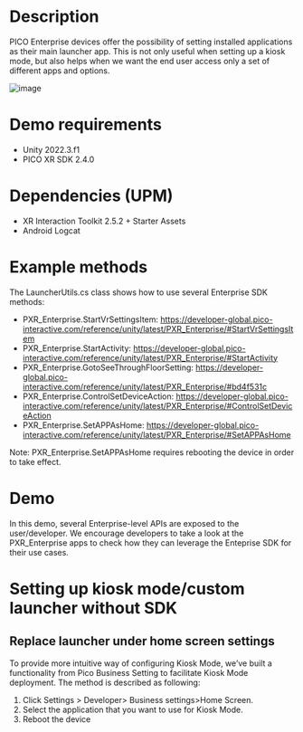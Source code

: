 # Description
PICO Enterprise devices offer the possibility of setting installed applications as their main launcher app. This is not only useful when setting up a kiosk mode, but also helps when we want the end user access only a set of different apps and options.

![image](https://github.com/picoxr/Launcher-Demo-UnityXR/assets/15983798/e0bbbeac-a7c6-48be-af88-47c94923b707)

# Demo requirements
- Unity 2022.3.f1
- PICO XR SDK 2.4.0
# Dependencies (UPM)
- XR Interaction Toolkit 2.5.2 + Starter Assets
- Android Logcat
# Example methods
The LauncherUtils.cs class shows how to use several Enterprise SDK methods:
- PXR_Enterprise.StartVrSettingsItem: https://developer-global.pico-interactive.com/reference/unity/latest/PXR_Enterprise/#StartVrSettingsItem
- PXR_Enterprise.StartActivity: https://developer-global.pico-interactive.com/reference/unity/latest/PXR_Enterprise/#StartActivity
- PXR_Enterprise.GotoSeeThroughFloorSetting: https://developer-global.pico-interactive.com/reference/unity/latest/PXR_Enterprise/#bd4f531c
- PXR_Enterprise.ControlSetDeviceAction: https://developer-global.pico-interactive.com/reference/unity/latest/PXR_Enterprise/#ControlSetDeviceAction
- PXR_Enterprise.SetAPPAsHome: https://developer-global.pico-interactive.com/reference/unity/latest/PXR_Enterprise/#SetAPPAsHome

Note: PXR_Enterprise.SetAPPAsHome requires rebooting the device in order to take effect.
# Demo
In this demo, several Enterprise-level APIs are exposed to the user/developer. We encourage developers to take a look at the PXR_Enterprise apps to check how they can leverage the Enteprise SDK for their use cases.
# Setting up kiosk mode/custom launcher without SDK
## Replace launcher under home screen settings 
To provide more intuitive way of configuring Kiosk Mode, we’ve built a functionality from Pico Business Setting to facilitate Kiosk Mode deployment. The method is described as following: 
1. Click Settings > Developer> Business settings>Home Screen. 
2. Select the application that you want to use for Kiosk Mode. 
3. Reboot the device
